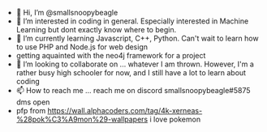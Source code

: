 - 👋 Hi, I’m @smallsnoopybeagle
- 👀 I’m interested in coding in general. Especially interested in Machine Learning but dont exactly know where to begin.
- 🌱 I’m currently learning Javascript, C++, Python. Can't wait to learn how to use PHP and Node.js for web design
- getting aquainted with the neo4j framework for a project
- 💞️ I’m looking to collaborate on ... whatever I am thrown. However, I'm a rather busy high schooler for now, and I still have a lot to learn about coding
- 📫 How to reach me ... reach me on discord smallsnoopybeagle#5875 dms open
- pfp from https://wall.alphacoders.com/tag/4k-xerneas-%28pok%C3%A9mon%29-wallpapers i love pokemon

